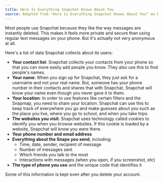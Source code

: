 ```yaml
---
title: Here Is Everything Snapchat Knows About You
source: Adapted from "Here Is Everything Snapchat Knows About You" on Business Insider
---
```


Most people use Snapchat because they like the way messages are instantly deleted. This makes it feels more private and secure than using regular text messages on your phone. But it's actually not very anonymous at all.

Here's a list of data Snapchat collects about its users:

- **Your contact list**: Snapchat collects your contacts from your phone so that you can more easily add people you know. They also use this to find people's names.
- **Your name**: When you sign up for Snapchat, they just ask for a username and not your real name. But, someone has your phone number in their contacts and shares that with Snapchat, Snapchat will know your name even though you never gave it to them.
- **Your location**: In order to use features like certain filters and the Snapmap, you need to share your location. Snapchat can use this to keep track of everywhere you go and make guesses about you such as the place you live, where you go to school, and when you take trips.
- **The websites you visit**: Snapchat uses technology called *cookies* to identify you when you browse websites. If this cookie is loaded by a website, Snapchat will know you were there.
- **Your phone number and email address**
- **Everything about the Snaps you send**, including:
  - Time, date, sender, recipient of message
  - Number of messages sent
  - Which friends you talk to the most
  - Interactions with messages (when you open, if you screenshot, etc)
- **The type of phone you use** and the unique code that identifies it

Some of this information is kept even after you delete your account.

